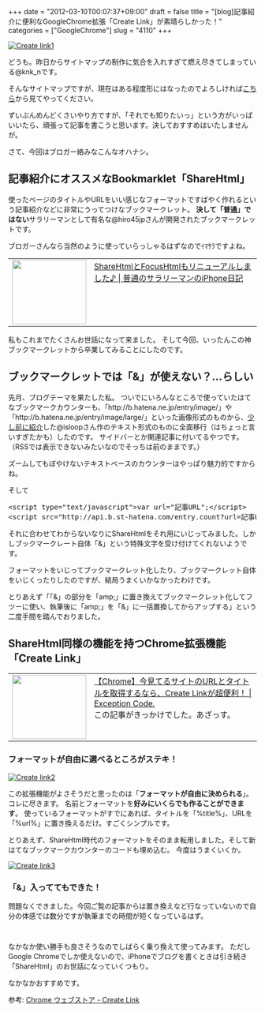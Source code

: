 +++
date = "2012-03-10T00:07:37+09:00"
draft = false
title = "[blog]記事紹介に便利なGoogleChrome拡張「Create Link」が素晴らしかった！"
categories = ["GoogleChrome"]
slug = "4110"
+++

<div class="center"><a href="https://knk-n.com/images/2012/03/create-link1.jpg" title="Create link1"><img src="https://knk-n.com/images/2012/03/create-link1.jpg" alt="Create link1" title="create-link1.jpg" /></a></div>

どうも。昨日からサイトマップの制作に気合を入れすぎて燃え尽きてしまっている@knk_nです。

そんなサイトマップですが、現在はある程度形にはなったのでよろしければ<a href="http://knk-n.com/sitemap/" target="_blank">こちら</a>から見てやってください。

ずいぶんめんどくさいやり方ですが、「それでも知りたいっ」という方がいっぱいいたら、頑張って記事を書こうと思います。決しておすすめはいたしませんが。

さて、今回はブロガー絡みなこんなオハナシ。<!--more--><h2>記事紹介にオススメなBookmarklet「ShareHtml」</h2>
使ったページのタイトルやURLをいい感じなフォーマットですばやく作れるという記事紹介などに非常にうってつけなブックマークレット。
<strong>決して「普通」ではない</strong>サラリーマンとして有名な@hiro45jpさんが開発されたブックマークレットです。

ブロガーさんなら当然のように使っていらっしゃるはずなのでｲﾏｻﾗですよね。

<table width="100%"><td valign="top" width="150"><a href="http://iphone-diary.com/?p=10252" target="_blank"><img border="0" src="http://capture.heartrails.com/150x130/shadow?http://iphone-diary.com/?p=10252" alt="" width="150" height="130" /></a></td><td valign="top"><a href="http://iphone-diary.com/?p=10252" target="_blank">ShareHtmlとFocusHtmlもリニューアルしました♪ | 普通のサラリーマンのiPhone日記</a><script type="text/javascript">var url="http://iphone-diary.com/?p=10252";</script><script src="http://api.b.st-hatena.com/entry.count?url=http://iphone-diary.com/?p=10252&callback=hatebTxt"></script></td></table>

私もこれまでたくさんお世話になって来ました。
そして今回、いったんこの神ブックマークレットから卒業してみることにしたのです。

<h2>ブックマークレットでは「&」が使えない？…らしい</h2>
先月、ブログテーマを果たした私。
ついでにいろんなところで使っていたはてなブックマークカウンターも、「http://b.hatena.ne.jp/entry/image/」や「http://b.hatena.ne.jp/entry/image/large/」といった画像形式のものから、<a href="http://knk-n.com/2012/02/20/wordpress_theme_make_myself_record3/" target="_blank">少し前に紹介</a>した@isloopさん作のテキスト形式のものに全面移行（はちょっと言いすぎたかも）したのです。
サイドバーとか関連記事に付いてるやつです。（RSSでは表示できないみたいなのでそっちは前のままです。）

ズームしてもぼやけないテキストベースのカウンターはやっぱり魅力的ですからね。

そして
<pre class="brush: xml">
&lt;script type=&quot;text/javascript&quot;&gt;var url=&quot;記事URL&quot;;&lt;/script&gt;
&lt;script src=&quot;http://api.b.st-hatena.com/entry.count?url=記事URL&amp;callback=hatebTxt&quot;&gt;&lt;/script&gt;
</pre>

それに合わせてわからないなりにShareHtmlをそれ用にいじってみました。しかしブックマークレート自体「&」という特殊文字を受け付けてくれないようです。

フォーマットをいじってブックマークレット化したり、ブックマークレット自体をいじくったりしたのですが、結局うまくいかなかったわけです。

とりあえず「「&」の部分を「amp;」に置き換えてブックマークレット化してフツーに使い、執筆後に「amp;」を「&」に一括置換してからアップする」という二度手間を踏んでおりました。

<h2>ShareHtml同様の機能を持つChrome拡張機能「Create Link」</h2>
<table width="100%"><td valign="top" width="150"><a href="http://www.hawk-a.com/exception_code/archives/150" target="_blank"><img border="0" src="http://capture.heartrails.com/150x130/shadow?http://www.hawk-a.com/exception_code/archives/150" alt="" width="150" height="130" /></a></td><td valign="top"><a href="http://www.hawk-a.com/exception_code/archives/150" target="_blank">【Chrome】今見てるサイトのURLとタイトルを取得するなら、Create Linkが超便利！ | Exception Code.</a><script type="text/javascript">var url="http://www.hawk-a.com/exception_code/archives/150";</script><script src="http://api.b.st-hatena.com/entry.count?url=http://www.hawk-a.com/exception_code/archives/150&callback=hatebTxt"></script><br>この記事がきっかけでした。あざっす。</td></table>

<h3>フォーマットが自由に選べるところがステキ！</h3>

<div class="center"><a href="https://knk-n.com/images/2012/03/create-link2.jpg" title="Create link2"><img src="https://knk-n.com/images/2012/03/create-link2.jpg" alt="Create link2" title="create-link2.jpg" /></a></div>

この拡張機能がよさそうだと思ったのは「<strong>フォーマットが自由に決められる</strong>」。コレに尽きます。
名前とフォーマットを<strong>好みにいくらでも作ることができます</strong>。
使っているフォーマットがすでにあれば、タイトルを「%title%」、URLを「%url%」に置き換えるだけ。すごくシンプルです。

とりあえず、ShareHtml時代のフォーマットをそのまま転用しました。そして新はてなブックマークカウンターのコードも埋め込む。
今度はうまくいくか。

<div class="center"><a href="https://knk-n.com/images/2012/03/create-link3.jpg" title="Create link3"><img src="https://knk-n.com/images/2012/03/create-link3.jpg" alt="Create link3" title="create-link3.jpg" /></a></div>

<h3>「&」入っててもできた！</h3>
問題なくできました。今回ご覧の記事からは置き換えなど行なっていないので自分の体感では数分ですが執筆までの時間が短くなっているはず。
<p style="margin-top: 3em;"></p>
なかなか使い勝手も良さそうなのでしばらく乗り換えて使ってみます。
ただしGoogle Chromeでしか使えないので、iPhoneでブログを書くときは引き続き「ShareHtml」のお世話になっていくつもり。

なかなかおすすめです。

<p>参考: <a href="https://chrome.google.com/webstore/detail/gcmghdmnkfdbncmnmlkkglmnnhagajbm?utm_source=chrome-ntp-icon" target="_blank">Chrome ウェブストア - Create Link</a><script type="text/javascript">var url="https://chrome.google.com/webstore/detail/gcmghdmnkfdbncmnmlkkglmnnhagajbm?utm_source=chrome-ntp-icon";</script><script src="http://api.b.st-hatena.com/entry.count?url=https://chrome.google.com/webstore/detail/gcmghdmnkfdbncmnmlkkglmnnhagajbm?utm_source=chrome-ntp-icon&callback=hatebTxt"></script></p>
